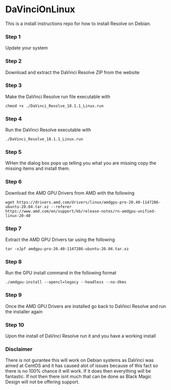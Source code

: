 # DaVinciOnLinux
This is a install instructions repo for how to install Resolve on Debian.

### Step 1
Update your system

### Step 2
Download and extract the DaVinci Resolve ZIP from the website

### Step 3
Make the DaVinci Resolve run file executable with
```
chmod +x ./DaVinci_Resolve_18.1.1_Linux.run
```

### Step 4
Run the DaVinci Resolve executable with
```
./DaVinci_Resolve_18.1.1_Linux.run
```

### Step 5
WHen the dialog box pops up telling you what you are missing copy the missing items and install them.

### Step 6
Download the AMD GPU Drivers from AMD with the following
```
wget https://drivers.amd.com/drivers/linux/amdgpu-pro-20.40-1147286-ubuntu-20.04.tar.xz --referer https://www.amd.com/en/support/kb/release-notes/rn-amdgpu-unified-linux-20-40
```

### Step 7
Extract the AMD GPU Drivers tar using the following
```
tar -xJpf amdgpu-pro-20.40-1147286-ubuntu-20.04.tar.xz 
```

### Step 8

Run the GPU install command in the following format

```
./amdgpu-install --opencl=legacy --headless --no-dkms
```

### Step 9
Once the AMD GPU Drivers are installed go back to DaVinci Resolve and run the installer again

### Step 10
Upon the install of DaVinci Resolve run it and you have a working install

### Disclaimer
There is not gurantee this will work on Debian systems as DaVinci was aimed at CentOS and it has caused alot of issues because of this fact so there is no 100% chance it will work. If it does then everything will be fantastic. If not then there isnt much that can be done as Black Magic Design will not be offering support.
